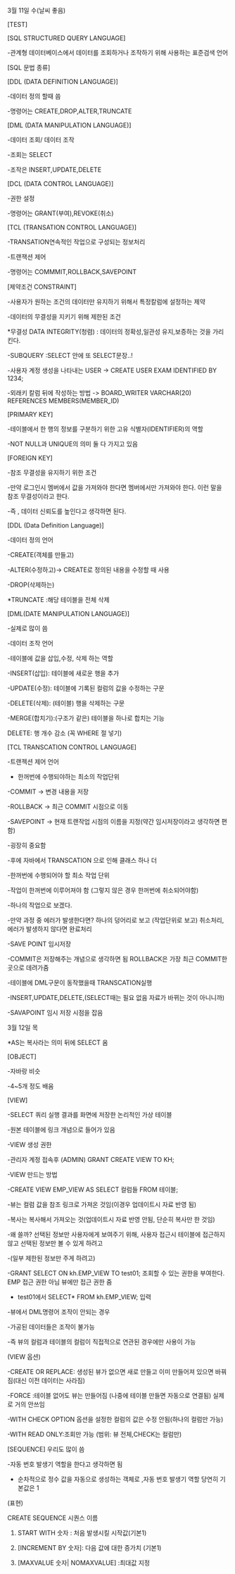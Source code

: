  3월 11일 수(날씨 좋음)

[TEST]

[SQL STRUCTURED QUERY LANGUAGE]

-관계형 데이터베이스에서 데이터를 조회하거나 조작하기 위해 사용하는 표준검색 언어

[SQL 문법 종류]

[DDL (DATA DEFINITION LANGUAGE)]

-데이터 정의 할때 씀

-명령어는 CREATE,DROP,ALTER,TRUNCATE

[DML (DATA MANIPULATION LANGUAGE)]

-데이터 조회/ 데이터 조작 

-조회는 SELECT

-조작은 INSERT,UPDATE,DELETE

[DCL (DATA CONTROL LANGUAGE)]

-권한 설정

-명령어는  GRANT(부여),REVOKE(취소)

[TCL (TRANSATION CONTROL LANGUAGE)]

-TRANSATION연속적인 작업으로 구성되는 정보처리

-트랜잭션 제어

-명령어는 COMMMIT,ROLLBACK,SAVEPOINT


[제약조건 CONSTRAINT]

-사용자가 원하는 조건의 데이터만 유지하기 위해서 특정칼럼에 설정하는 제약

-데이터의 무결성을 지키기 위해 제한된 조건 

*무결성 DATA INTEGRITY(청렴) : 데이터의 정확성,일관성 유지,보증하는 것을 가리킨다.

-SUBQUERY :SELECT 안에 또 SELECT문장..!

-사용자 계정 생성을 나타내는 USER -> CREATE USER EXAM IDENTIFIED BY 1234;

-외래키 칼럼 뒤에 작성하는 방법 -> BOARD_WRITER VARCHAR(20) REFERENCES MEMBERS(MEMBER_ID)

[PRIMARY KEY]

-테이블에서 한 행의 정보를 구분하기 위한 고유 식별자(IDENTIFIER)의 역할

-NOT NULL과 UNIQUE의 의미 둘 다 가지고 있음



[FOREIGN KEY]

-참조 무결성을 유지하기 위한 조건 

-만약 로그인시 멤버에서 값을 가져와야 한다면 멤버에서만 가져와야 한다. 이런 말을 참조 무결성이라고 한다.

-즉 , 데이터 신뢰도를 높인다고 생각하면 된다.

[DDL (Data Definition Language)]

-데이터 정의 언어 

-CREATE(객체를 만들고)

-ALTER(수정하고)-> CREATE로 정의된 내용을 수정할 때 사용

-DROP(삭제하는)

*TRUNCATE :해당 테이블을 전체 삭제

[DML(DATE MANIPULATION LANGUAGE)]

-실제로 많이 씀 

-데이터 조작 언어

-테이블에 값을 삽입,수정, 삭제 하는 역할

-INSERT(삽입): 테이블에 새로운 행을 추가

-UPDATE(수정): 테이블에 기록된 컬럼의 값을 수정하는 구문

-DELETE(삭제): (테이블) 행을 삭제하는 구문

-MERGE(합치기):(구조가 같은) 테이블을 하나로 합치는 기능

DELETE: 행 개수 감소 (꼭 WHERE 절 넣기)

[TCL TRANSCATION CONTROL LANGUAGE]

-트랜젝션 제어 언어

- 한꺼번에 수행되야하는 최소의 작업단위

-COMMIT -> 변경 내용을 저장

-ROLLBACK -> 최근 COMMIT 시점으로 이동

-SAVEPOINT -> 현재 트랜작업 시점의 이름을 지정(약간 임시저장이라고 생각하면 편함)

-굉장히 중요함

-후에 자바에서 TRANSCATION 으로 인해 클래스 하나 더 

-한꺼번에 수행되어야 할 최소 작업 단위

-작업이 한꺼번에 이루어져야 함 (그렇지 않은 경우 한꺼번에 취소되어야함)

-하나의 작업으로 보겠다.

-만약 과정 중 에러가 발생한다면? 하나의 덩어리로 보고 (작업단위로 보고) 취소처리,에러가 발생하지 않다면 완료처리

-SAVE POINT 임시저장 

-COMMIT은 저장해주는 개념으로 생각하면 됨 ROLLBACK은 가장 최근 COMMIT한 곳으로 데려가줌

-테이블에 DML구문이 동작했을때 TRANSCATION실행

-INSERT,UPDATE,DELETE,(SELECT때는 필요 없음 자료가 바뀌는 것이 아니니까)

-SAVAPOINT 임시 저장 시점을 잡음

3월 12일 목 

*AS는 복사라는 의미 뒤에 SELECT 옴

[OBJECT]

-자바랑 비슷

-4~5개 정도 배움

[VIEW]

-SELECT 쿼리 실행 결과를 화면에 저장한 논리적인 가상 테이블

-원본 테이블에 링크 개념으로 들어가 있음

-VIEW 생성 권한

-관리자 계정 접속후 (ADMIN) GRANT CREATE VIEW TO KH;

-VIEW 만드는 방법

-CREATE VIEW EMP_VIEW AS SELECT 컬럼들 FROM 테이블;

-뷰는 컬럼 값을 참조  링크로 가져온 것임(이경우 업데이트시 자료 반영 됨)

-복사는 복사해서 가져오는 것(업데이트시 자료 반영 안됨, 단순히 복사만 한 것임)

-왜 쓸까? 선택된 정보만 사용자에게 보여주기 위해, 사용자 접근시 테이블에 접근하지 않고 선택된 정보만 볼 수 있게 하려고

-(일부 제한된 정보만 주게 하려고)

-GRANT SELECT ON kh.EMP_VIEW TO test01; 조회할 수 있는 권한을 부여한다. EMP 접근 권한 아님 뷰에만 접근 권한 줌

- test01에서 SELECT* FROM kh.EMP_VIEW; 입력

-뷰에서 DML명령어 조작이 안되는 경우

-가공된 데이터들은 조작이 불가능

-즉 뷰의 컬럼과 테이블의 컬럼이 직접적으로 연관된 경우에만 사용이 가능

(VIEW 옵션)

-CREATE OR REPLACE: 생성된 뷰가 없으면 새로 만들고 이미 만들어져 있으면 바꿔짐(대신 이전 데이터는 사라짐)

-FORCE :테이블 없어도 뷰는 만들어짐 (나중에 테이블 만들면 자동으로 연결됨) 실제로 거의 안쓰임

-WITH CHECK OPTION 옵션을 설정한 컬럼의 값은 수정 안됨(하나의 컬럼만 가능)

-WITH READ ONLY:조회만 가능 (범위: 뷰 전체,CHECK는 컬럼만)

[SEQUENCE] 우리도 많이 씀

-자동 번호 발생기 역할을 한다고 생각하면 됨

- 순차적으로 정수 값을 자동으로 생성하는 객체로 ,자동 번호 발생기 역할 당연히 기본값은 1

(표현)

CREATE SEQUENCE 시퀀스 이름

1) START WITH 숫자 : 처음 발생시킬 시작값(기본1)

2) [INCREMENT BY 숫자]: 다음 값에 대한 증가치 (기본1)

3) [MAXVALUE 숫자| NOMAXVALUE] :최대값 지정
